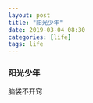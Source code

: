 ```yaml
---
layout: post
title: "阳光少年"
date: 2019-03-04 08:30
categories: [life]
tags: life
---
```


### 阳光少年

脑袋不开窍